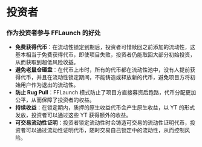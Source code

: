 # 投资者

### **作为投资者参与 FFLaunch 的好处**

* **免费获得代币**：在流动性锁定到期后，投资者可惜赎回之前添加的流动性，这基本相当于免费获得代币，即使项目失败，投资者仍能取回大部分初始投资，从而获取到超低风险收益。
* **避免老鼠仓砸盘**：在代币上市时，所有的代币都在流动性池中，没有人提前获得代币，并且在流动性锁定期间，不能铸造或释放新的代币，避免项目方将初始用户作为退出的流动性。
* **防止 Rug Pull**：FFLaunch 模式防止了项目方直接募资后跑路，代币分配更加公平，从而保障了投资者的权益。
* **持续收益**：在锁定期内，质押的原生收益代币会产生原生收益，以 YT 的形式发放，投资者可以通过这些 YT 获得额外的收益。
* **可交易流动性证明**：投资者锁定流动性时会铸造可交易的流动性证明代币，投资者可以通过流动性证明代币，随时交易自己锁定中的流动性，从而控制风险。
